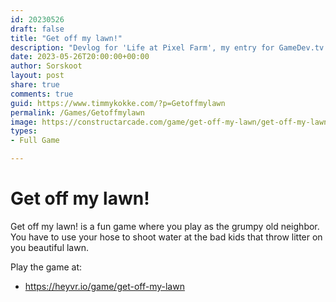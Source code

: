 ```yaml
---
id: 20230526
draft: false
title: "Get off my lawn!"
description: "Devlog for 'Life at Pixel Farm', my entry for GameDev.tv Game Jam"
date: 2023-05-26T20:00:00+00:00
author: Sorskoot
layout: post
share: true
comments: true
guid: https://www.timmykokke.com/?p=Getoffmylawn
permalink: /Games/Getoffmylawn
image: https://constructarcade.com/game/get-off-my-lawn/get-off-my-lawn.webp
types: 
- Full Game

---
```


# Get off my lawn!
Get off my lawn! is a fun game where you play as the grumpy old neighbor. You have to use your hose to shoot water at the bad kids that throw litter on you beautiful lawn. 

Play the game at: 
- https://heyvr.io/game/get-off-my-lawn
